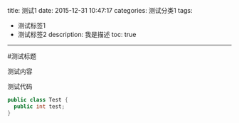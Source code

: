 title: 测试1
date: 2015-12-31 10:47:17
categories: 测试分类1
tags:
- 测试标签1
- 测试标签2
description: 我是描述
toc: true
---

#测试标题

测试内容

测试代码
``` java
public class Test {
  public int test;
}
```
